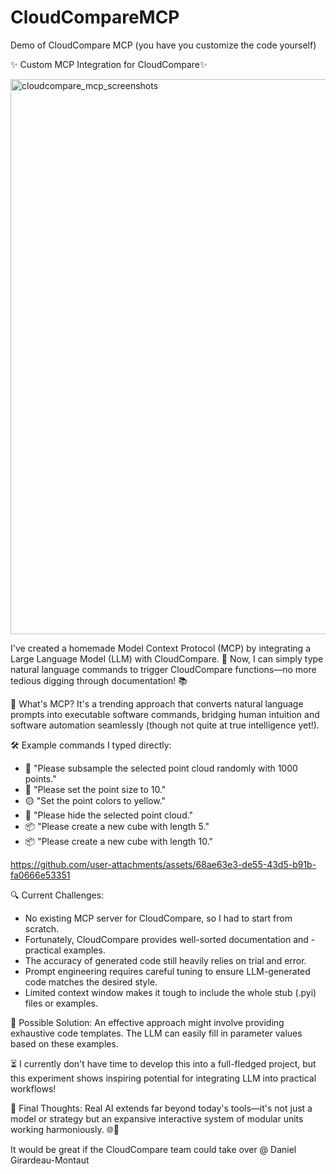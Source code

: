 # CloudCompareMCP
Demo of CloudCompare MCP (you have you customize the code yourself)

✨ Custom MCP Integration for CloudCompare✨

<img width="888" alt="cloudcompare_mcp_screenshots" src="https://github.com/user-attachments/assets/8f238735-e4dd-426f-b69c-cd88a9cb5951" />

I've created a homemade Model Context Protocol (MCP) by integrating a Large Language Model (LLM) with CloudCompare. 🚀 Now, I can simply type natural language commands to trigger CloudCompare functions—no more tedious digging through documentation! 📚

🧠 What's MCP? It's a trending approach that converts natural language prompts into executable software commands, bridging human intuition and software automation seamlessly (though not quite at true intelligence yet!).

🛠️ Example commands I typed directly:
- 🔹 "Please subsample the selected point cloud randomly with 1000 points."
- 🔸 "Please set the point size to 10."
- 🟡 "Set the point colors to yellow."
- 🚫 "Please hide the selected point cloud."
- 📦 "Please create a new cube with length 5."
- 📦 "Please create a new cube with length 10."


https://github.com/user-attachments/assets/68ae63e3-de55-43d5-b91b-fa0666e53351


🔍 Current Challenges:
- No existing MCP server for CloudCompare, so I had to start from scratch.
- Fortunately, CloudCompare provides well-sorted documentation and - practical examples.
- The accuracy of generated code still heavily relies on trial and error.
- Prompt engineering requires careful tuning to ensure LLM-generated code matches the desired style.
- Limited context window makes it tough to include the whole stub (.pyi) files or examples.

🚩 Possible Solution: An effective approach might involve providing exhaustive code templates. The LLM can easily fill in parameter values based on these examples.

⏳ I currently don't have time to develop this into a full-fledged project, but this experiment shows inspiring potential for integrating LLM into practical workflows!

🌌 Final Thoughts: Real AI extends far beyond today's tools—it's not just a model or strategy but an expansive interactive system of modular units working harmoniously. 🌐🤖

It would be great if the CloudCompare team could take over @ Daniel Girardeau-Montaut
